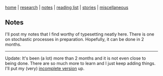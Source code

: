 [home](./index.html)  |  [research](./research.html)  |  [notes](./notes.html)  |  [reading list](./reading_list.html)  |  [stories](./story.html)  |  [miscellaneous](./miscellaneous.html)

## Notes

I'll post my notes that I find worthy of typesetting neatly here. There is one on stochastic processes in preparation. Hopefully, it can be done in 2 months. 

-----

Update: It's been (a lot) more than 2 months and it is not even close to being done. There are so much more to learn and I just keep adding things. I'll put my (very) [incomplete version](./pdf/Notes_on_Stochastic_Processes.pdf) up.
